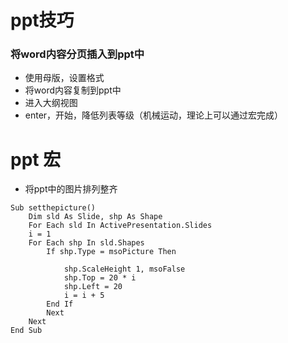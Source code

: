 # ppt技巧
### 将word内容分页插入到ppt中
- 使用母版，设置格式
- 将word内容复制到ppt中
- 进入大纲视图
- enter，开始，降低列表等级（机械运动，理论上可以通过宏完成）


# ppt 宏
- 将ppt中的图片排列整齐
``` VB
Sub setthepicture()
    Dim sld As Slide, shp As Shape
	For Each sld In ActivePresentation.Slides
	i = 1
	For Each shp In sld.Shapes
		If shp.Type = msoPicture Then

            shp.ScaleHeight 1, msoFalse
			shp.Top = 20 * i
			shp.Left = 20
			i = i + 5
		End If
		Next
	Next
End Sub
```
